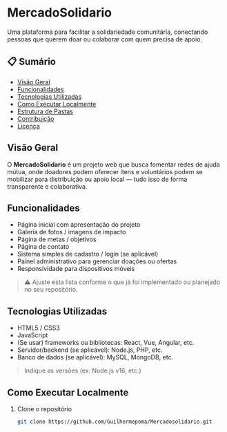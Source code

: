 # MercadoSolidario

Uma plataforma para facilitar a solidariedade comunitária, conectando pessoas que querem doar ou colaborar com quem precisa de apoio.  

## 📋 Sumário

- [Visão Geral](#visão-geral)  
- [Funcionalidades](#funcionalidades)  
- [Tecnologias Utilizadas](#tecnologias-utilizadas)  
- [Como Executar Localmente](#como-executar-localmente)  
- [Estrutura de Pastas](#estrutura-de-pastas)  
- [Contribuição](#contribuição)  
- [Licença](#licença)  

## Visão Geral

O **MercadoSolidario** é um projeto web que busca fomentar redes de ajuda mútua, onde doadores podem oferecer itens e voluntários podem se mobilizar para distribuição ou apoio local — tudo isso de forma transparente e colaborativa.

## Funcionalidades

- Página inicial com apresentação do projeto  
- Galeria de fotos / imagens de impacto  
- Página de metas / objetivos  
- Página de contato  
- Sistema simples de cadastro / login (se aplicável)  
- Painel administrativo para gerenciar doações ou ofertas  
- Responsividade para dispositivos móveis  

> ⚠️ Ajuste esta lista conforme o que já foi implementado ou planejado no seu repositório.

## Tecnologias Utilizadas

- HTML5 / CSS3  
- JavaScript  
- (Se usar) frameworks ou bibliotecas: React, Vue, Angular, etc.  
- Servidor/backend (se aplicável): Node.js, PHP, etc.  
- Banco de dados (se aplicável): MySQL, MongoDB, etc.

> Indique as versões (ex: Node.js v16, etc.)

## Como Executar Localmente

1. Clone o repositório  
   ```bash
   git clone https://github.com/Guilhermepoma/Mercadosolidario.git
